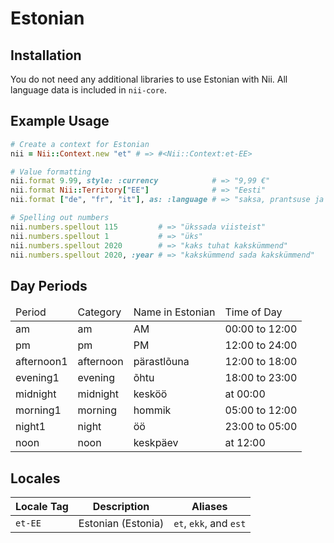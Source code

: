 <!-- This file has been generated. Source: languages/_template.md.erb -->

# Estonian

## Installation

You do not need any additional libraries to use Estonian with Nii.
All language data is included in `nii-core`.

## Example Usage

``` ruby
# Create a context for Estonian
nii = Nii::Context.new "et" # => #<Nii::Context:et-EE>

# Value formatting
nii.format 9.99, style: :currency            # => "9,99 €"
nii.format Nii::Territory["EE"]              # => "Eesti"
nii.format ["de", "fr", "it"], as: :language # => "saksa, prantsuse ja itaalia"

# Spelling out numbers
nii.numbers.spellout 115         # => "ükssada viisteist"
nii.numbers.spellout 1           # => "üks"
nii.numbers.spellout 2020        # => "kaks tuhat kakskümmend"
nii.numbers.spellout 2020, :year # => "kakskümmend sada kakskümmend"
```

## Day Periods


<table>
  <thead>
    <tr>
      <td>Period</td>
      <td>Category</td>
      <td>Name in Estonian</td>
      <td>Time of Day</td>
    </tr>
  </thead>
  <tbody>
    <tr>
      <td>am</td>
      <td>am</td>
      <td>AM</td>
      <td>00:00 to 12:00</td>
    </tr>
    <tr>
      <td>pm</td>
      <td>pm</td>
      <td>PM</td>
      <td>12:00 to 24:00</td>
    </tr>
    <tr>
      <td>afternoon1</td>
      <td>afternoon</td>
      <td>pärastlõuna</td>
      <td>12:00 to 18:00</td>
    </tr>
    <tr>
      <td>evening1</td>
      <td>evening</td>
      <td>õhtu</td>
      <td>18:00 to 23:00</td>
    </tr>
    <tr>
      <td>midnight</td>
      <td>midnight</td>
      <td>kesköö</td>
      <td>at 00:00</td>
    </tr>
    <tr>
      <td>morning1</td>
      <td>morning</td>
      <td>hommik</td>
      <td>05:00 to 12:00</td>
    </tr>
    <tr>
      <td>night1</td>
      <td>night</td>
      <td>öö</td>
      <td>23:00 to 05:00</td>
    </tr>
    <tr>
      <td>noon</td>
      <td>noon</td>
      <td>keskpäev</td>
      <td>at 12:00</td>
    </tr>
  </tbody>
</table>



## Locales

<table>
  <thead>
    <tr>
      <th>Locale Tag</th>
      <th>Description</th>
      <th>Aliases</th>
    </tr>
  </thead>
  <tbody>
    <tr>
      <td><code>et-EE</code></td>
      <td>Estonian (Estonia)</td>
      <td><code>et</code>, <code>ekk</code>, and <code>est</code></td>
    </tr>
  </tbody>
</table>

